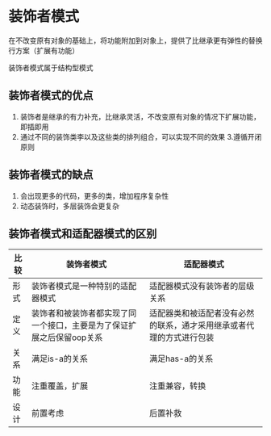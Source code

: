 # 装饰者模式

在不改变原有对象的基础上，将功能附加到对象上，提供了比继承更有弹性的替换行方案（扩展有功能）

装饰者模式属于结构型模式

## 装饰者模式的优点

1. 装饰者是继承的有力补充，比继承灵活，不改变原有对象的情况下扩展功能，即插即用
2. 通过不同的装饰类李以及这些类的排列组合，可以实现不同的效果
3.遵循开闭原则

## 装饰者模式的缺点

1. 会出现更多的代码，更多的类，增加程序复杂性
2. 动态装饰时，多层装饰会更复杂


## 装饰者模式和适配器模式的区别
比较 | 装饰者模式 | 适配器模式
-- |--|--
形式 | 装饰者模式是一种特别的适配器模式|适配器模式没有装饰者的层级关系
定义 | 装饰者和被装饰者都实现了同一个接口，主要是为了保证扩展之后保留oop关系 | 适配器类和被适配者没有必然的联系，通才采用继承或者代理的方式进行包装
关系 | 满足is-a的关系 | 满足has-a的关系
功能 | 注重覆盖，扩展 | 注重兼容，转换
设计 | 前置考虑 | 后置补救
